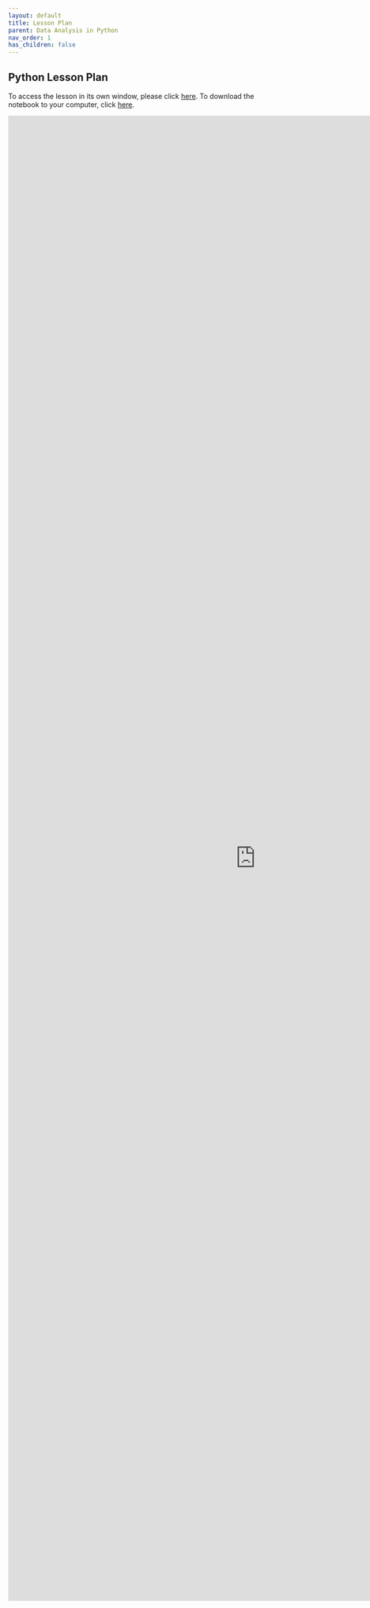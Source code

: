 ```yaml
---
layout: default
title: Lesson Plan
parent: Data Analysis in Python
nav_order: 1
has_children: false
---
```



## Python Lesson Plan

To access the lesson in its own window, please click [here](https://cu-boulder-crdds.github.io/data_bootcamp/python/Python_Data_Science.html). To download the notebook to your computer, click [here](https://cu-boulder-crdds.github.io/data_bootcamp/DataAnalysisinPython/Python_Data_Science.ipynb). 

<iframe src="https://cu-boulder-crdds.github.io/data_bootcamp/python/Python_Data_Science.html" style="width: 1000px; height: 3000px;" frameBorder="0"></iframe>
